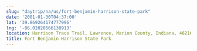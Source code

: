 ```yaml
---
slug: "daytrip/na/us/fort-benjamin-harrison-state-park"
date: '2001-01-30T04:37:00'
lat: '39.869264174777996'
lng: '-86.02020566138913'
location: Harrison Trace Trail, Lawrence, Marion County, Indiana, 46216, United States
title: Fort Benjamin Harrison State Park
---
```




